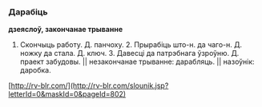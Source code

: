 ### Дарабіць
**дзеяслоў, закончанае трыванне**

1. Скончыць работу. Д. панчоху. 2. Прырабіць што-н. да чаго-н. Д. ножку да стала. Д. ключ. 3. Давесці да патрэбнага ўзроўню. Д. праект забудовы. || незакончанае трыванне: дарабляць. || назоўнік: даробка.

<a rel="author">[http://rv-blr.com/](http://rv-blr.com/slounik.jsp?letterId=0&maskId=0&pageId=802)</a>
